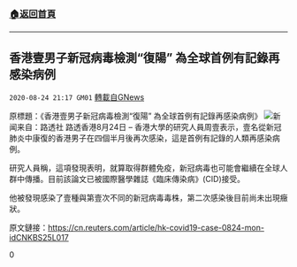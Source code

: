 ###  [:house:返回首頁](https://github.com/ourhimalayas/txt)
---

## 香港壹男子新冠病毒檢測“復陽” 為全球首例有記錄再感染病例
`2020-08-24 21:17 GM01` [轉載自GNews](https://gnews.org/zh-hant/315305/)

原標題：《香港壹男子新冠病毒檢測“復陽” 為全球首例有記錄再感染病例》
![](https://s3.amazonaws.com/gnews-media-offload/wp-content/uploads/2020/08/24210106/xg111-2.jpg)新闻来自：路透社
路透香港8月24日 – 香港大學的研究人員周壹表示，壹名從新冠肺炎中康復的香港男子在四個半月後再次感染，這是首例有記錄的人類再感染病例。

研究人員稱，這項發現表明，就算取得群體免疫，新冠病毒也可能會繼續在全球人群中傳播。目前該論文已被國際醫學雜誌《臨床傳染病》(CID)接受。

他被發現感染了壹種與第壹次不同的新冠病毒毒株，第二次感染後目前尚未出現癥狀。

原文鏈接：https://cn.reuters.com/article/hk-covid19-case-0824-mon-idCNKBS25L017

0

